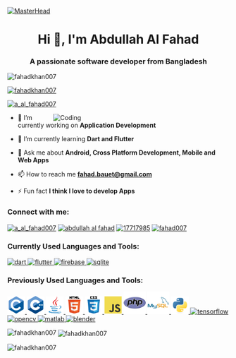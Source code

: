 [![MasterHead](https://github.com/alfa-99/Github-Profile-Design-Tools/blob/main/Banner%20Design/Github%20Banner.png?raw=true)](https://stackoverflow.com/users/17717985/abdullah-al-fahad)

<h1 align="center">Hi 👋, I'm Abdullah Al Fahad</h1>
<h3 align="center">A passionate software developer from Bangladesh</h3>


<p align="left"> <img src="https://komarev.com/ghpvc/?username=fahadkhan007&label=Profile%20views&color=0e75b6&style=flat" alt="fahadkhan007" /> </p>

<p align="left"> <a href="https://github.com/ryo-ma/github-profile-trophy"><img src="https://github-profile-trophy.vercel.app/?username=fahadkhan007" alt="fahadkhan007" /></a> </p>

<p align="left"> <a href="https://twitter.com/a_al_fahad007" target="blank"><img src="https://img.shields.io/twitter/follow/a_al_fahad007?logo=twitter&style=for-the-badge" alt="a_al_fahad007" /></a> </p>

<img align="right" alt="Coding" width="400" src="https://github.com/FahadKhan007/Github-Profile-Design-Tools/blob/main/Github%20Gifs/giphy.gif?raw=true">

- 🔭 I’m currently working on **Application Development**

- 🌱 I’m currently learning **Dart and Flutter**

- 💬 Ask me about **Android, Cross Platform Development, Mobile and Web Apps**

- 📫 How to reach me **fahad.bauet@gmail.com**

- ⚡ Fun fact **I think I love to develop Apps**

<h3 align="left">Connect with me:</h3>
<p align="left">
<a href="https://twitter.com/a_al_fahad007" target="blank"><img align="center" src="https://raw.githubusercontent.com/rahuldkjain/github-profile-readme-generator/master/src/images/icons/Social/twitter.svg" alt="a_al_fahad007" height="30" width="40" /></a>
<a href="https://linkedin.com/in/a-a-fahad/" target="blank"><img align="center" src="https://raw.githubusercontent.com/rahuldkjain/github-profile-readme-generator/master/src/images/icons/Social/linked-in-alt.svg" alt="abdullah al fahad" height="30" width="40" /></a>
<a href="https://stackoverflow.com/users/17717985" target="blank"><img align="center" src="https://raw.githubusercontent.com/rahuldkjain/github-profile-readme-generator/master/src/images/icons/Social/stack-overflow.svg" alt="17717985" height="30" width="40" /></a>
<a href="https://codeforces.com/profile/fahad007" target="blank"><img align="center" src="https://raw.githubusercontent.com/rahuldkjain/github-profile-readme-generator/master/src/images/icons/Social/codeforces.svg" alt="fahad007" height="30" width="40" /></a>
</p>

<h3 align="left">Currently Used Languages and Tools:</h3>

<p align="left"> 
<a href="https://dart.dev" target="_blank" rel="noreferrer"> <img src="https://www.vectorlogo.zone/logos/dartlang/dartlang-icon.svg" alt="dart" width="40" height="40"/> </a>
<a href="https://flutter.dev" target="_blank" rel="noreferrer"> <img src="https://www.vectorlogo.zone/logos/flutterio/flutterio-icon.svg" alt="flutter" width="40" height="40"/> </a>
<a href="https://firebase.google.com/" target="_blank" rel="noreferrer"> <img src="https://www.vectorlogo.zone/logos/firebase/firebase-icon.svg" alt="firebase" width="40" height="40"/> </a>
<a href="https://sqlite.org/index.html" target="_blank" rel="noreferrer"> <img src="https://www.vectorlogo.zone/logos/sqlite/sqlite-ar21.svg" alt="sqlite" width="80" height="40"/> </a>
</p>

<h3 align="left">Previously Used Languages and Tools:</h3>

<p align="left"> 
<a href="https://www.cprogramming.com/" target="_blank" rel="noreferrer"> <img src="https://raw.githubusercontent.com/devicons/devicon/master/icons/c/c-original.svg" alt="c" width="40" height="40"/> </a>
<a href="https://www.w3schools.com/cpp/" target="_blank" rel="noreferrer"> <img src="https://raw.githubusercontent.com/devicons/devicon/master/icons/cplusplus/cplusplus-original.svg" alt="cplusplus" width="40" height="40"/> </a>
<a href="https://www.java.com" target="_blank" rel="noreferrer"> <img src="https://raw.githubusercontent.com/devicons/devicon/master/icons/java/java-original.svg" alt="java" width="40" height="40"/> </a>
<a href="https://www.w3.org/html/" target="_blank" rel="noreferrer"> <img src="https://raw.githubusercontent.com/devicons/devicon/master/icons/html5/html5-original-wordmark.svg" alt="html5" width="40" height="40"/> </a>
<a href="https://www.w3schools.com/css/" target="_blank" rel="noreferrer"> <img src="https://raw.githubusercontent.com/devicons/devicon/master/icons/css3/css3-original-wordmark.svg" alt="css3" width="40" height="40"/> </a>
<a href="https://developer.mozilla.org/en-US/docs/Web/JavaScript" target="_blank" rel="noreferrer"> <img src="https://raw.githubusercontent.com/devicons/devicon/master/icons/javascript/javascript-original.svg" alt="javascript" width="40" height="40"/> </a>
<a href="https://www.php.net" target="_blank" rel="noreferrer"> <img src="https://raw.githubusercontent.com/devicons/devicon/master/icons/php/php-original.svg" alt="php" width="50" height="50"/> </a>
<a href="https://www.mysql.com/" target="_blank" rel="noreferrer"> <img src="https://raw.githubusercontent.com/devicons/devicon/master/icons/mysql/mysql-original-wordmark.svg" alt="mysql" width="50" height="50"/> </a>
<a href="https://www.python.org" target="_blank" rel="noreferrer"> <img src="https://raw.githubusercontent.com/devicons/devicon/master/icons/python/python-original.svg" alt="python" width="40" height="40"/> </a>
<a href="https://www.tensorflow.org" target="_blank" rel="noreferrer"> <img src="https://www.vectorlogo.zone/logos/tensorflow/tensorflow-icon.svg" alt="tensorflow" width="40" height="40"/> </a>
<a href="https://opencv.org/" target="_blank" rel="noreferrer"> <img src="https://www.vectorlogo.zone/logos/opencv/opencv-icon.svg" alt="opencv" width="40" height="40"/> </a>
<a href="https://www.mathworks.com/" target="_blank" rel="noreferrer"> <img src="https://upload.wikimedia.org/wikipedia/commons/2/21/Matlab_Logo.png" alt="matlab" width="40" height="40"/> </a>
<a href="https://www.blender.org/" target="_blank" rel="noreferrer"> <img src="https://download.blender.org/branding/community/blender_community_badge_white.svg" alt="blender" width="50" height="50"/> </a>
</p>

<p>
<img align="left" src="https://github-readme-stats.vercel.app/api/top-langs?username=fahadkhan007&show_icons=true&locale=en&layout=compact" alt="fahadkhan007" />
</p>

<p>&nbsp;<img align="center" src="https://github-readme-stats.vercel.app/api?username=fahadkhan007&show_icons=true&locale=en" alt="fahadkhan007" /></p>

<p><img align="center" src="https://github-readme-streak-stats.herokuapp.com/?user=fahadkhan007&" alt="fahadkhan007" /></p>

